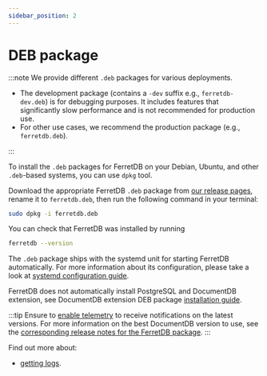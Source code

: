 ```yaml
---
sidebar_position: 2
---
```


# DEB package

:::note
We provide different `.deb` packages for various deployments.

- The development package (contains a `-dev` suffix e.g., `ferretdb-dev.deb`) is for debugging purposes.
  It includes features that significantly slow performance and is not recommended for production use.
- For other use cases, we recommend the production package (e.g., `ferretdb.deb`).

:::

To install the `.deb` packages for FerretDB on your Debian, Ubuntu, and other `.deb`-based systems,
you can use `dpkg` tool.

Download the appropriate FerretDB `.deb` package from [our release pages](https://github.com/FerretDB/FerretDB/releases/),
rename it to `ferretdb.deb`,
then run the following command in your terminal:

```sh
sudo dpkg -i ferretdb.deb
```

You can check that FerretDB was installed by running

```sh
ferretdb --version
```

The `.deb` package ships with the systemd unit for starting FerretDB automatically.
For more information about its configuration, please take a look at [systemd configuration guide](systemd.md).

FerretDB does not automatically install PostgreSQL and DocumentDB extension,
see DocumentDB extension DEB package [installation guide](../documentdb/deb.md).

:::tip
Ensure to [enable telemetry](../../telemetry.md) to receive notifications on the latest versions.
For more information on the best DocumentDB version to use, see the [corresponding release notes for the FerretDB package](https://github.com/FerretDB/FerretDB/releases/).
:::

Find out more about:

- [getting logs](../../configuration/observability.md#logging).
